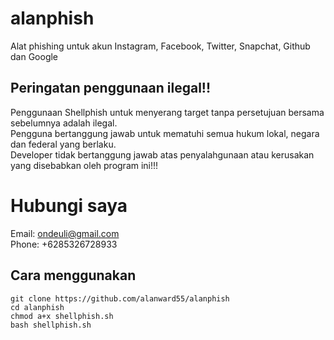 # alanphish
Alat phishing untuk akun Instagram, Facebook, Twitter, Snapchat, Github dan Google<br>

## Peringatan penggunaan ilegal!!
Penggunaan Shellphish untuk menyerang target tanpa persetujuan bersama sebelumnya adalah ilegal.<br>
Pengguna bertanggung jawab untuk mematuhi semua hukum lokal, negara dan federal yang berlaku. <br>
Developer tidak bertanggung jawab atas penyalahgunaan atau kerusakan yang disebabkan oleh program ini!!!<br>

# Hubungi saya
Email: ondeuli@gmail.com<br>
Phone: +6285326728933<br>

## Cara menggunakan
```
git clone https://github.com/alanward55/alanphish
cd alanphish
chmod a+x shellphish.sh
bash shellphish.sh
